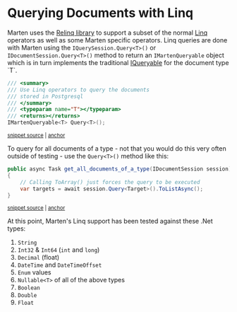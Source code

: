 # Querying Documents with Linq

Marten uses the [Relinq library](https://github.com/re-motion/Relinq) to support a subset of the normal [Linq](https://docs.microsoft.com/en-us/dotnet/csharp/programming-guide/concepts/linq/) operators as well as some Marten specific
operators. Linq queries are done with
Marten using the `IQuerySession.Query<T>()` or `IDocumentSession.Query<T>()` method to return an `IMartenQueryable` object which is in turn
implements the traditional [IQueryable](https://msdn.microsoft.com/en-us/library/system.linq.iqueryable(v=vs.100).aspx) for the document type `T`.

<!-- snippet: sample_querying_with_linq -->
<a id='snippet-sample_querying_with_linq'></a>
```cs
/// <summary>
/// Use Linq operators to query the documents
/// stored in Postgresql
/// </summary>
/// <typeparam name="T"></typeparam>
/// <returns></returns>
IMartenQueryable<T> Query<T>();
```
<sup><a href='https://github.com/JasperFx/marten/blob/master/src/Marten/IQuerySession.cs#L84-L93' title='Snippet source file'>snippet source</a> | <a href='#snippet-sample_querying_with_linq' title='Start of snippet'>anchor</a></sup>
<!-- endSnippet -->

To query for all documents of a type - not that you would do this very often outside of testing - use the `Query<T>()` method like this:

<!-- snippet: sample_query_for_all -->
<a id='snippet-sample_query_for_all'></a>
```cs
public async Task get_all_documents_of_a_type(IDocumentSession session)
{
    // Calling ToArray() just forces the query to be executed
    var targets = await session.Query<Target>().ToListAsync();
}
```
<sup><a href='https://github.com/JasperFx/marten/blob/master/src/Marten.Testing/Examples/LinqExamples.cs#L11-L18' title='Snippet source file'>snippet source</a> | <a href='#snippet-sample_query_for_all' title='Start of snippet'>anchor</a></sup>
<!-- endSnippet -->

At this point, Marten's Linq support has been tested against these .Net types:

1. `String`
1. `Int32` & `Int64` (`int` and `long`)
1. `Decimal` (float)
1. `DateTime` and `DateTimeOffset`
1. `Enum` values
1. `Nullable<T>` of all of the above types
1. `Boolean`
1. `Double`
1. `Float`


